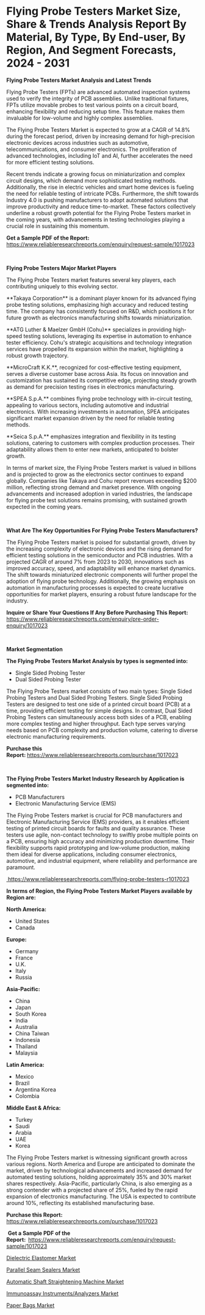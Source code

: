 <p><h1>Flying Probe Testers Market Size, Share & Trends Analysis Report By Material, By Type, By End-user, By Region, And Segment Forecasts, 2024 - 2031</h1></p><p><strong>Flying Probe Testers Market Analysis and Latest Trends</strong></p>
<p><p>Flying Probe Testers (FPTs) are advanced automated inspection systems used to verify the integrity of PCB assemblies. Unlike traditional fixtures, FPTs utilize movable probes to test various points on a circuit board, enhancing flexibility and reducing setup time. This feature makes them invaluable for low-volume and highly complex assemblies.</p><p>The Flying Probe Testers Market is expected to grow at a CAGR of 14.8% during the forecast period, driven by increasing demand for high-precision electronic devices across industries such as automotive, telecommunications, and consumer electronics. The proliferation of advanced technologies, including IoT and AI, further accelerates the need for more efficient testing solutions. </p><p>Recent trends indicate a growing focus on miniaturization and complex circuit designs, which demand more sophisticated testing methods. Additionally, the rise in electric vehicles and smart home devices is fueling the need for reliable testing of intricate PCBs. Furthermore, the shift towards Industry 4.0 is pushing manufacturers to adopt automated solutions that improve productivity and reduce time-to-market. These factors collectively underline a robust growth potential for the Flying Probe Testers market in the coming years, with advancements in testing technologies playing a crucial role in sustaining this momentum.</p></p>
<p><strong>Get a Sample PDF of the Report:&nbsp;</strong> <a href="https://www.reliableresearchreports.com/enquiry/request-sample/1017023?utm_campaign=32&utm_medium=2&utm_source=Github&utm_content=ia&utm_term=04122024&utm_id=flying-probe-testers">https://www.reliableresearchreports.com/enquiry/request-sample/1017023</a></p>
<p>&nbsp;</p>
<p><strong>Flying Probe Testers Major Market Players</strong></p>
<p><p>The Flying Probe Testers market features several key players, each contributing uniquely to this evolving sector. </p><p>**Takaya Corporation** is a dominant player known for its advanced flying probe testing solutions, emphasizing high accuracy and reduced testing time. The company has consistently focused on R&D, which positions it for future growth as electronics manufacturing shifts towards miniaturization.</p><p>**ATG Luther & Maelzer GmbH (Cohu)** specializes in providing high-speed testing solutions, leveraging its expertise in automation to enhance tester efficiency. Cohu's strategic acquisitions and technology integration services have propelled its expansion within the market, highlighting a robust growth trajectory.</p><p>**MicroCraft K.K.**, recognized for cost-effective testing equipment, serves a diverse customer base across Asia. Its focus on innovation and customization has sustained its competitive edge, projecting steady growth as demand for precision testing rises in electronics manufacturing.</p><p>**SPEA S.p.A.** combines flying probe technology with in-circuit testing, appealing to various sectors, including automotive and industrial electronics. With increasing investments in automation, SPEA anticipates significant market expansion driven by the need for reliable testing methods.</p><p>**Seica S.p.A.** emphasizes integration and flexibility in its testing solutions, catering to customers with complex production processes. Their adaptability allows them to enter new markets, anticipated to bolster growth.</p><p>In terms of market size, the Flying Probe Testers market is valued in billions and is projected to grow as the electronics sector continues to expand globally. Companies like Takaya and Cohu report revenues exceeding $200 million, reflecting strong demand and market presence. With ongoing advancements and increased adoption in varied industries, the landscape for flying probe test solutions remains promising, with sustained growth expected in the coming years.</p></p>
<p>&nbsp;</p>
<p><strong>What Are The Key Opportunities For Flying Probe Testers Manufacturers?</strong></p>
<p><p>The Flying Probe Testers market is poised for substantial growth, driven by the increasing complexity of electronic devices and the rising demand for efficient testing solutions in the semiconductor and PCB industries. With a projected CAGR of around 7% from 2023 to 2030, innovations such as improved accuracy, speed, and adaptability will enhance market dynamics. The shift towards miniaturized electronic components will further propel the adoption of flying probe technology. Additionally, the growing emphasis on automation in manufacturing processes is expected to create lucrative opportunities for market players, ensuring a robust future landscape for the industry.</p></p>
<p><strong>Inquire or Share Your Questions If Any Before Purchasing This Report:</strong> <a href="https://www.reliableresearchreports.com/enquiry/pre-order-enquiry/1017023?utm_campaign=32&utm_medium=2&utm_source=Github&utm_content=ia&utm_term=04122024&utm_id=flying-probe-testers">https://www.reliableresearchreports.com/enquiry/pre-order-enquiry/1017023</a></p>
<p>&nbsp;</p>
<p><strong>Market Segmentation</strong></p>
<p><strong>The Flying Probe Testers Market Analysis by types is segmented into:</strong></p>
<p><ul><li>Single Sided Probing Tester</li><li>Dual Sided Probing Tester</li></ul></p>
<p><p>The Flying Probe Testers market consists of two main types: Single Sided Probing Testers and Dual Sided Probing Testers. Single Sided Probing Testers are designed to test one side of a printed circuit board (PCB) at a time, providing efficient testing for simple designs. In contrast, Dual Sided Probing Testers can simultaneously access both sides of a PCB, enabling more complex testing and higher throughput. Each type serves varying needs based on PCB complexity and production volume, catering to diverse electronic manufacturing requirements.</p></p>
<p><strong>Purchase this Report:&nbsp;</strong><a href="https://www.reliableresearchreports.com/purchase/1017023?utm_campaign=32&utm_medium=2&utm_source=Github&utm_content=ia&utm_term=04122024&utm_id=flying-probe-testers">https://www.reliableresearchreports.com/purchase/1017023</a></p>
<p>&nbsp;</p>
<p><strong>The Flying Probe Testers Market Industry Research by Application is segmented into:</strong></p>
<p><ul><li>PCB Manufacturers</li><li>Electronic Manufacturing Service (EMS)</li></ul></p>
<p><p>The Flying Probe Testers market is crucial for PCB manufacturers and Electronic Manufacturing Service (EMS) providers, as it enables efficient testing of printed circuit boards for faults and quality assurance. These testers use agile, non-contact technology to swiftly probe multiple points on a PCB, ensuring high accuracy and minimizing production downtime. Their flexibility supports rapid prototyping and low-volume production, making them ideal for diverse applications, including consumer electronics, automotive, and industrial equipment, where reliability and performance are paramount.</p></p>
<p><a href="https://www.reliableresearchreports.com/flying-probe-testers-r1017023?utm_campaign=32&utm_medium=2&utm_source=Github&utm_content=ia&utm_term=04122024&utm_id=flying-probe-testers">&nbsp;https://www.reliableresearchreports.com/flying-probe-testers-r1017023</a></p>
<p><strong>In terms of Region, the Flying Probe Testers Market Players available by Region are:</strong></p>
<p>
    <p> <strong> North America: </strong>
        <ul>
            <li>United States</li>
            <li>Canada</li>
        </ul>
        </p> 
    <p> <strong> Europe: </strong>
        <ul>
            <li>Germany</li>
            <li>France</li>
            <li>U.K.</li>
            <li>Italy</li>
            <li>Russia</li>
        </ul>
        </p> 
    <p> <strong> Asia-Pacific: </strong>
        <ul>
            <li>China</li>
            <li>Japan</li>
            <li>South Korea</li>
            <li>India</li>
            <li>Australia</li>
            <li>China Taiwan</li>
            <li>Indonesia</li>
            <li>Thailand</li>
            <li>Malaysia</li>
        </ul>
        </p> 
    <p> <strong> Latin America: </strong>
        <ul>
            <li>Mexico</li>
            <li>Brazil</li>
            <li>Argentina Korea</li>
            <li>Colombia</li>
        </ul>
        </p> 
    <p> <strong> Middle East & Africa: </strong>
        <ul>
            <li>Turkey</li>
            <li>Saudi</li>
            <li>Arabia</li>
            <li>UAE</li>
            <li>Korea</li>
        </ul>
    </p>
    </p>
<p><p>The Flying Probe Testers market is witnessing significant growth across various regions. North America and Europe are anticipated to dominate the market, driven by technological advancements and increased demand for automated testing solutions, holding approximately 35% and 30% market shares respectively. Asia-Pacific, particularly China, is also emerging as a strong contender with a projected share of 25%, fueled by the rapid expansion of electronics manufacturing. The USA is expected to contribute around 10%, reflecting its established manufacturing base.</p></p>
<p><strong>Purchase this Report: </strong><a href="https://www.reliableresearchreports.com/purchase/1017023?utm_campaign=32&utm_medium=2&utm_source=Github&utm_content=ia&utm_term=04122024&utm_id=flying-probe-testers">https://www.reliableresearchreports.com/purchase/1017023</a></p>
<p>&nbsp;<strong>Get a Sample PDF of the Report:&nbsp;&nbsp;</strong><a href="https://www.reliableresearchreports.com/enquiry/request-sample/1017023?utm_campaign=32&utm_medium=2&utm_source=Github&utm_content=ia&utm_term=04122024&utm_id=flying-probe-testers">https://www.reliableresearchreports.com/enquiry/request-sample/1017023</a></p>
<p><strong></strong></p>
<p><p><a href="https://github.com/gerdabatiskzv9/Market-Research-Report-List-1/blob/main/dielectric-elastomer-market.md?utm_campaign=32&utm_medium=2&utm_source=Github&utm_content=ia&utm_term=04122024&utm_id=flying-probe-testers">Dielectric Elastomer Market</a></p><p><a href="https://issuu.com/reportprime-2/docs/parallel-seam-sealers-market-size-2030.pptx?utm_campaign=32&utm_medium=2&utm_source=Github&utm_content=ia&utm_term=04122024&utm_id=flying-probe-testers">Parallel Seam Sealers Market</a></p><p><a href="https://www.linkedin.com/pulse/insight-automatic-shaft-straightening-machine-market-size-l1zyf?utm_campaign=32&utm_medium=2&utm_source=Github&utm_content=ia&utm_term=04122024&utm_id=flying-probe-testers">Automatic Shaft Straightening Machine Market</a></p><p><a href="https://github.com/irfadac/Market-Research-Report-List-5/blob/main/immunoassay-instrumentsanalyzers-market.md?utm_campaign=32&utm_medium=2&utm_source=Github&utm_content=ia&utm_term=04122024&utm_id=flying-probe-testers">Immunoassay Instruments/Analyzers Market</a></p><p><a href="https://issuu.com/reportprime-2/docs/paper-bags-market-size-2030.pptx?utm_campaign=32&utm_medium=2&utm_source=Github&utm_content=ia&utm_term=04122024&utm_id=flying-probe-testers">Paper Bags Market</a></p></p>